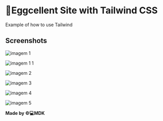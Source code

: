 # 🥚Eggcellent Site with Tailwind CSS

Example of how to use Tailwind 

## Screenshots

 ![imagem 1](https://user-images.githubusercontent.com/33373038/196906683-11710892-4de0-4d58-b0dc-841bacab14b4.png)
 
 
![imagem 1 1](https://user-images.githubusercontent.com/33373038/196906715-98cea6ae-790e-49c1-a8d3-ca43c71c16f3.png)


![imagem 2](https://user-images.githubusercontent.com/33373038/196906748-784bb599-3f1a-41a0-8c11-7abf89f42cff.png)


![imagem 3](https://user-images.githubusercontent.com/33373038/196906776-4256b194-9726-49c7-825c-ffb8c14be0c3.png)


![imagem 4](https://user-images.githubusercontent.com/33373038/196906808-6a041557-a006-45f7-b086-140e72727b19.png)


![imagem 5](https://user-images.githubusercontent.com/33373038/196906831-5256f2d8-87f3-4334-a013-1ed9933d5b92.png)


**Made by ©💻MDK**
